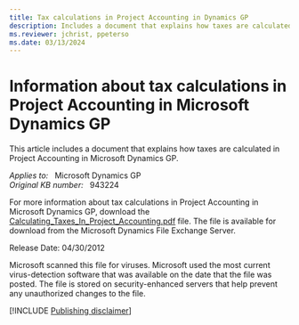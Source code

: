 ```yaml
---
title: Tax calculations in Project Accounting in Dynamics GP
description: Includes a document that explains how taxes are calculated in Project Accounting in Microsoft Dynamics GP.
ms.reviewer: jchrist, ppeterso
ms.date: 03/13/2024
---
```

# Information about tax calculations in Project Accounting in Microsoft Dynamics GP

This article includes a document that explains how taxes are calculated in Project Accounting in Microsoft Dynamics GP.

_Applies to:_ &nbsp; Microsoft Dynamics GP  
_Original KB number:_ &nbsp; 943224

For more information about tax calculations in Project Accounting in Microsoft Dynamics GP, download the [Calculating_Taxes_In_Project_Accounting.pdf](https://mbs2.microsoft.com/fileexchange/?fileid=1bf99c2b-dc58-41f4-a52c-95fd521df5f7) file. The file is available for download from the Microsoft Dynamics File Exchange Server.

Release Date: 04/30/2012

Microsoft scanned this file for viruses. Microsoft used the most current virus-detection software that was available on the date that the file was posted. The file is stored on security-enhanced servers that help prevent any unauthorized changes to the file.

[!INCLUDE [Publishing disclaimer](../../includes/publishing-disclaimer.md)]
